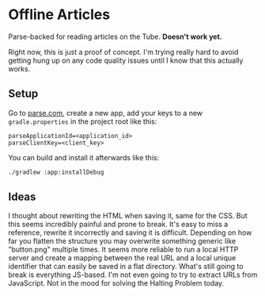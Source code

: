 # Offline Articles

Parse-backed for reading articles on the Tube. **Doesn't work yet.**

Right now, this is just a proof of concept. I'm trying really hard to avoid
getting hung up on any code quality issues until I know that this actually
works.

## Setup

Go to [parse.com](https://parse.com/), create a new app, add your keys to a new
`gradle.properties` in the project root like this:

```
parseApplicationId=<application_id>
parseClientKey=<client_key>
```

You can build and install it afterwards like this:

```bash
./gradlew :app:installDebug
```

## Ideas

I thought about rewriting the HTML when saving it, same for the CSS. But this
seems incredibly painful and prone to break. It's easy to miss a reference,
rewrite it incorrectly and saving it is difficult. Depending on how far you
flatten the structure you may overwrite something generic like "button.png"
multiple times. It seems more reliable to run a local HTTP server and create a
mapping between the real URL and a local unique identifier that can easily be
saved in a flat directory. What's still going to break is everything JS-based.
I'm not even going to try to extract URLs from JavaScript. Not in the mood for
solving the Halting Problem today.
